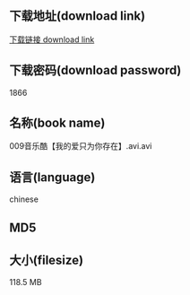 ## 下载地址(download link)
[下载链接 download link](https://voluble-croquembouche-d321dc.netlify.app/?s=009%E9%9F%B3%E4%B9%90%E9%85%B7%E3%80%90%E6%88%91%E7%9A%84%E7%88%B1%E5%8F%AA%E4%B8%BA%E4%BD%A0%E5%AD%98%E5%9C%A8%E3%80%91.avi)

## 下载密码(download password)
1866

## 名称(book name)
009音乐酷【我的爱只为你存在】.avi.avi

## 语言(language)
chinese

## MD5


## 大小(filesize)
118.5 MB
